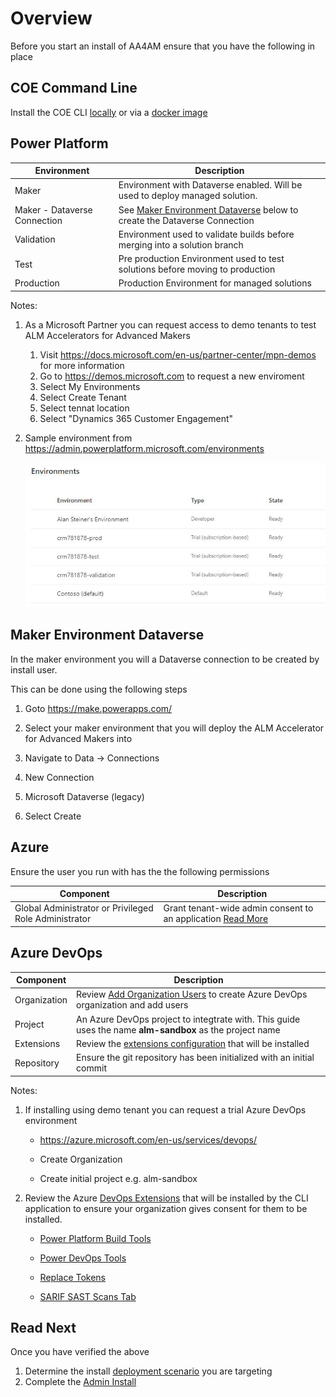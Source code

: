 # Overview

Before you start an install of AA4AM ensure that you have the following in place

## COE Command Line

Install the COE CLI [locally](../readme.md#local-install) or via a [docker image](../readme.md#docker-install)

## Power Platform

Environment | Description
----------- | -------------
Maker | Environment with Dataverse enabled. Will be used to deploy managed solution.
Maker - Dataverse Connection | See [Maker Environment Dataverse](#maker-environment-dataverse) below to create the Dataverse Connection
Validation | Environment used to validate builds before merging into a solution branch              |
Test | Pre production Environment used to test solutions before moving to production          |
Production | Production Environment for managed solutions                                          |

Notes:

1. As a Microsoft Partner you can request access to demo tenants to test ALM Accelerators for Advanced Makers
   1) Visit https://docs.microsoft.com/en-us/partner-center/mpn-demos for more information
   2) Go to https://demos.microsoft.com to request a new enviroment
   3) Select My Environments
   4) Select Create Tenant
   5) Select tennat location
   6) Select "Dynamics 365 Customer Engagement"
3. Sample environment from https://admin.powerplatform.microsoft.com/environments

   ![Environments](../images/environments.jpg)

## Maker Environment Dataverse

In the maker environment you will a Dataverse connection to be created by install user.

This can be done using the following steps
1. Goto https://make.powerapps.com/

2. Select your maker environment that you will deploy the ALM Accelerator for Advanced Makers into

3. Navigate to Data -> Connections

4. New Connection

5. Microsoft Dataverse (legacy)

6. Select Create

## Azure

Ensure the user you run with has the the following permissions

Component | Description
--------- | ----------
Global Administrator or Privileged Role Administrator|Grant tenant-wide admin consent to an application [Read More](https://docs.microsoft.com/en-us/azure/active-directory/manage-apps/grant-admin-consent)

## Azure DevOps

Component | Description
--------- | ----------
Organization | Review [Add Organization Users](https://docs.microsoft.com/en-us/azure/devops/organizations/accounts/add-organization-users?view=azure-devops) to create Azure DevOps organization and add users 
Project | An Azure DevOps project to integtrate with. This guide uses the name **alm-sandbox** as the project name
Extensions | Review the [extensions configuration](./config/AzureDevOpsExtensionsDetails.json) that will be installed
Repository | Ensure the git repository has been initialized with an initial commit

Notes:
1. If installing using demo tenant you can request a trial Azure DevOps environment
   - https://azure.microsoft.com/en-us/services/devops/

   - Create Organization

   - Create initial project e.g. alm-sandbox

2. Review the Azure [DevOps Extensions](../../config/AzureDevOpsExtensionsDetails.json) that will be installed by the CLI application to ensure your organization gives consent for them to be installed. 
   - [Power Platform Build Tools](https://marketplace.visualstudio.com/items?itemName=microsoft-IsvExpTools.PowerPlatform-BuildTools)

   - [Power DevOps Tools](https://marketplace.visualstudio.com/items?itemName=WaelHamze.xrm-ci-framework-build-tasks)

   - [Replace Tokens](https://marketplace.visualstudio.com/items?itemName=qetza.replacetokens)
  
   - [SARIF SAST Scans Tab](https://marketplace.visualstudio.com/items?itemName=sariftools.scans)

## Read Next

Once you have verified the above

1. Determine the install [deployment scenario](./scenarios.md) you are targeting
1. Complete the [Admin Install](./admin-install.md)
  
